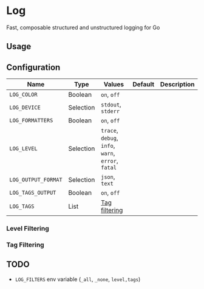 # Log

Fast, composable structured and unstructured logging for Go

## Usage

## Configuration

| Name                | Type      | Values                                             | Default | Description |
|---------------------|-----------|----------------------------------------------------|---------|-------------|
| `LOG_COLOR`         | Boolean   | `on`, `off`                                        |         |             |
| `LOG_DEVICE`        | Selection | `stdout`, `stderr`                                 |         |             |
| `LOG_FORMATTERS`    | Boolean   | `on`, `off`                                        |         |             |
| `LOG_LEVEL`         | Selection | `trace`, `debug`, `info`, `warn`, `error`, `fatal` |         |             |
| `LOG_OUTPUT_FORMAT` | Selection | `json`, `text`                                     |         |             |
| `LOG_TAGS_OUTPUT`   | Boolean   | `on`, `off`                                        |         |             |
| `LOG_TAGS`          | List      | [Tag filtering](#tag-filtering)                    |         |             |

### Level Filtering

### Tag Filtering

## TODO

- `LOG_FILTERS` env variable (`_all`, `_none`, `level,tags`)
